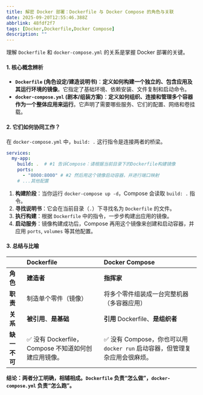 ```yaml
---
title: 解密 Docker 部署：Dockerfile 与 Docker Compose 的角色与关联
date: 2025-09-20T12:55:46.388Z
abbrlink: 48fdf2f7
tags: [Docker,Dockerfile,Docker Compose]
description: ""
---
```


理解 `Dockerfile` 和 `docker-compose.yml` 的关系是掌握 Docker 部署的关键。

#### 1. 核心概念辨析
*   **`Dockerfile` (角色设定/建造说明书)**：**定义如何构建一个独立的、包含应用及其运行环境的镜像**。它指定了基础环境、依赖安装、文件复制和启动命令。
*   **`docker-compose.yml` (剧本/组装方案)**：**定义如何组织、连接和管理多个容器作为一个整体应用来运行**。它声明了需要哪些服务、它们的配置、网络和卷挂载。

#### 2. 它们如何协同工作？
在 `docker-compose.yml` 中，`build: .` 这行指令是连接两者的桥梁。

```yaml
services:
  my-app:
    build: .  # #1 告诉Compose：请根据当前目录下的Dockerfile构建镜像
    ports:
      - "8000:8000" # #2 然后用这个镜像启动容器，并进行端口映射
    # ...其他配置
```

1.  **构建阶段**：当你运行 `docker-compose up -d`，Compose 会读取 `build: .` 指令。
2.  **寻找说明书**：它会在当前目录（`.`）下寻找名为 `Dockerfile` 的文件。
3.  **执行构建**：根据 `Dockerfile` 中的指令，一步步构建出应用的镜像。
4.  **启动服务**：镜像构建成功后，Compose 再用这个镜像来创建和启动容器，并应用 `ports`, `volumes` 等其他配置。

#### 3. 总结与比喻
| | **Dockerfile** | **Docker Compose** |
| :--- | :--- | :--- |
| **角色** | **建造者** | **指挥家** |
| **职责** | 制造单个零件（镜像） | 将多个零件组装成一台完整机器（多容器应用） |
| **关系** | **被引用**、**是基础** | **引用** Dockerfile、**是组织者** |
| **缺一不可** | ✅ 没有 Dockerfile，Compose 不知道如何创建应用镜像。 | ✅ 没有 Compose，你也可以用 `docker run` 启动容器，但管理复杂应用会很麻烦。 |

**结论：两者分工明确，相辅相成。`Dockerfile` 负责“怎么做”，`docker-compose.yml` 负责“怎么跑”。**